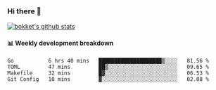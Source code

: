 ### Hi there 👋
[![bokket's github stats](https://github-readme-stats.vercel.app/api?username=bokket&show_icons=true&count_private=true)](https://github.com/anuraghazra/github-readme-stats)

#### :bar_chart: Weekly development breakdown
<!--START_SECTION:waka-->
```text
Go           6 hrs 40 mins   ████████████████████▒░░░░   81.56 % 
TOML         47 mins         ██▒░░░░░░░░░░░░░░░░░░░░░░   09.65 % 
Makefile     32 mins         █▓░░░░░░░░░░░░░░░░░░░░░░░   06.53 % 
Git Config   10 mins         ▓░░░░░░░░░░░░░░░░░░░░░░░░   02.08 % 
```
<!--END_SECTION:waka-->
